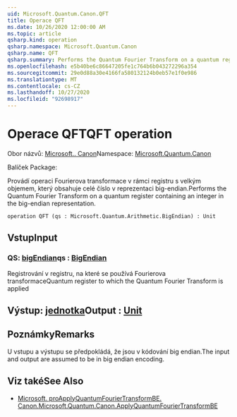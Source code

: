 ```yaml
---
uid: Microsoft.Quantum.Canon.QFT
title: Operace QFT
ms.date: 10/26/2020 12:00:00 AM
ms.topic: article
qsharp.kind: operation
qsharp.namespace: Microsoft.Quantum.Canon
qsharp.name: QFT
qsharp.summary: Performs the Quantum Fourier Transform on a quantum register containing an integer in the big-endian representation.
ms.openlocfilehash: e5b40be6c86647205fe1c764b6b043272296a354
ms.sourcegitcommit: 29e0d88a30e4166fa580132124b0eb57e1f0e986
ms.translationtype: MT
ms.contentlocale: cs-CZ
ms.lasthandoff: 10/27/2020
ms.locfileid: "92698917"
---
```

# <a name="qft-operation"></a><span data-ttu-id="3696c-102">Operace QFT</span><span class="sxs-lookup"><span data-stu-id="3696c-102">QFT operation</span></span>

<span data-ttu-id="3696c-103">Obor názvů: [Microsoft.. Canon](xref:Microsoft.Quantum.Canon)</span><span class="sxs-lookup"><span data-stu-id="3696c-103">Namespace: [Microsoft.Quantum.Canon](xref:Microsoft.Quantum.Canon)</span></span>

<span data-ttu-id="3696c-104">Balíček [](https://nuget.org/packages/)</span><span class="sxs-lookup"><span data-stu-id="3696c-104">Package: [](https://nuget.org/packages/)</span></span>


<span data-ttu-id="3696c-105">Provádí operaci Fourierova transformace v rámci registru s velkým objemem, který obsahuje celé číslo v reprezentaci big-endian.</span><span class="sxs-lookup"><span data-stu-id="3696c-105">Performs the Quantum Fourier Transform on a quantum register containing an integer in the big-endian representation.</span></span>

```qsharp
operation QFT (qs : Microsoft.Quantum.Arithmetic.BigEndian) : Unit
```


## <a name="input"></a><span data-ttu-id="3696c-106">Vstup</span><span class="sxs-lookup"><span data-stu-id="3696c-106">Input</span></span>

### <a name="qs--bigendian"></a><span data-ttu-id="3696c-107">QS: [bigEndian](xref:Microsoft.Quantum.Arithmetic.BigEndian)</span><span class="sxs-lookup"><span data-stu-id="3696c-107">qs : [BigEndian](xref:Microsoft.Quantum.Arithmetic.BigEndian)</span></span>

<span data-ttu-id="3696c-108">Registrování v registru, na které se používá Fourierova transformace</span><span class="sxs-lookup"><span data-stu-id="3696c-108">Quantum register to which the Quantum Fourier Transform is applied</span></span>



## <a name="output--unit"></a><span data-ttu-id="3696c-109">Výstup: [jednotka](xref:microsoft.quantum.lang-ref.unit)</span><span class="sxs-lookup"><span data-stu-id="3696c-109">Output : [Unit](xref:microsoft.quantum.lang-ref.unit)</span></span>



## <a name="remarks"></a><span data-ttu-id="3696c-110">Poznámky</span><span class="sxs-lookup"><span data-stu-id="3696c-110">Remarks</span></span>

<span data-ttu-id="3696c-111">U vstupu a výstupu se předpokládá, že jsou v kódování big endian.</span><span class="sxs-lookup"><span data-stu-id="3696c-111">The input and output are assumed to be in big endian encoding.</span></span>

## <a name="see-also"></a><span data-ttu-id="3696c-112">Viz také</span><span class="sxs-lookup"><span data-stu-id="3696c-112">See Also</span></span>

- [<span data-ttu-id="3696c-113">Microsoft. proApplyQuantumFourierTransformBE. Canon.</span><span class="sxs-lookup"><span data-stu-id="3696c-113">Microsoft.Quantum.Canon.ApplyQuantumFourierTransformBE</span></span>](xref:Microsoft.Quantum.Canon.ApplyQuantumFourierTransformBE)